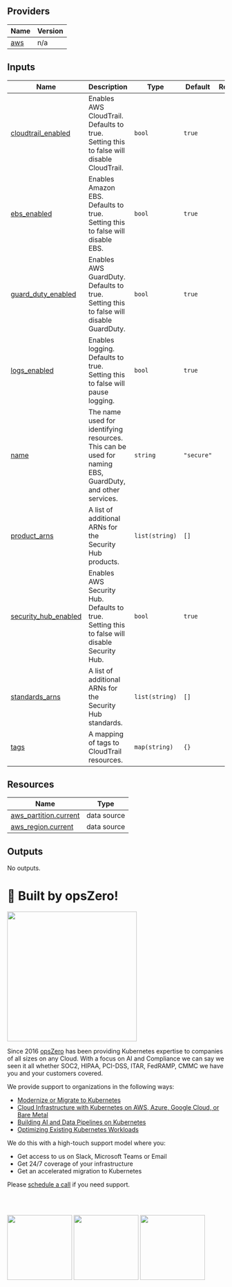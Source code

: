 <!-- BEGIN_TF_DOCS -->

## Providers

| Name | Version |
|------|---------|
| <a name="provider_aws"></a> [aws](#provider\_aws) | n/a |
## Inputs

| Name | Description | Type | Default | Required |
|------|-------------|------|---------|:--------:|
| <a name="input_cloudtrail_enabled"></a> [cloudtrail\_enabled](#input\_cloudtrail\_enabled) | Enables AWS CloudTrail. Defaults to true. Setting this to false will disable CloudTrail. | `bool` | `true` | no |
| <a name="input_ebs_enabled"></a> [ebs\_enabled](#input\_ebs\_enabled) | Enables Amazon EBS. Defaults to true. Setting this to false will disable EBS. | `bool` | `true` | no |
| <a name="input_guard_duty_enabled"></a> [guard\_duty\_enabled](#input\_guard\_duty\_enabled) | Enables AWS GuardDuty. Defaults to true. Setting this to false will disable GuardDuty. | `bool` | `true` | no |
| <a name="input_logs_enabled"></a> [logs\_enabled](#input\_logs\_enabled) | Enables logging. Defaults to true. Setting this to false will pause logging. | `bool` | `true` | no |
| <a name="input_name"></a> [name](#input\_name) | The name used for identifying resources. This can be used for naming EBS, GuardDuty, and other services. | `string` | `"secure"` | no |
| <a name="input_product_arns"></a> [product\_arns](#input\_product\_arns) | A list of additional ARNs for the Security Hub products. | `list(string)` | `[]` | no |
| <a name="input_security_hub_enabled"></a> [security\_hub\_enabled](#input\_security\_hub\_enabled) | Enables AWS Security Hub. Defaults to true. Setting this to false will disable Security Hub. | `bool` | `true` | no |
| <a name="input_standards_arns"></a> [standards\_arns](#input\_standards\_arns) | A list of additional ARNs for the Security Hub standards. | `list(string)` | `[]` | no |
| <a name="input_tags"></a> [tags](#input\_tags) | A mapping of tags to CloudTrail resources. | `map(string)` | `{}` | no |
## Resources

| Name | Type |
|------|------|
| [aws_partition.current](https://registry.terraform.io/providers/hashicorp/aws/latest/docs/data-sources/partition) | data source |
| [aws_region.current](https://registry.terraform.io/providers/hashicorp/aws/latest/docs/data-sources/region) | data source |
## Outputs

No outputs.
# 🚀 Built by opsZero!

<a href="https://opszero.com"><img src="https://opszero.com/wp-content/uploads/2024/07/opsZero_logo_svg.svg" width="300px"/></a>

Since 2016 [opsZero](https://opszero.com) has been providing Kubernetes
expertise to companies of all sizes on any Cloud. With a focus on AI and
Compliance we can say we seen it all whether SOC2, HIPAA, PCI-DSS, ITAR,
FedRAMP, CMMC we have you and your customers covered.

We provide support to organizations in the following ways:

- [Modernize or Migrate to Kubernetes](https://opszero.com/solutions/modernization/)
- [Cloud Infrastructure with Kubernetes on AWS, Azure, Google Cloud, or Bare Metal](https://opszero.com/solutions/cloud-infrastructure/)
- [Building AI and Data Pipelines on Kubernetes](https://opszero.com/solutions/ai/)
- [Optimizing Existing Kubernetes Workloads](https://opszero.com/solutions/optimized-workloads/)

We do this with a high-touch support model where you:

- Get access to us on Slack, Microsoft Teams or Email
- Get 24/7 coverage of your infrastructure
- Get an accelerated migration to Kubernetes

Please [schedule a call](https://calendly.com/opszero-llc/discovery) if you need support.

<br/><br/>

<div style="display: block">
  <img src="https://opszero.com/wp-content/uploads/2024/07/aws-advanced.png" width="150px" />
  <img src="https://opszero.com/wp-content/uploads/2024/07/AWS-public-sector.png" width="150px" />
  <img src="https://opszero.com/wp-content/uploads/2024/07/AWS-eks.png" width="150px" />
</div>
<!-- END_TF_DOCS -->
